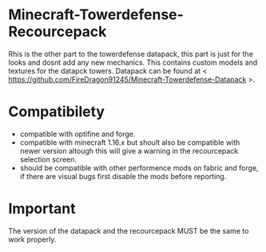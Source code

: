 # Minecraft-Towerdefense-Recourcepack
Rhis is the other part to the towerdefense datapack, this part is just for the looks and dosnt add any new mechanics. This contains custom models and textures for the datapck towers. Datapack can be found at < https://github.com/FireDragon91245/Minecraft-Towerdefense-Datapack >.

# Compatibilety
- compatible with optifine and forge.
- compatible with minecraft 1.16.x but shoult also be compatible with newer version altough this will give a warning in the recourcepack selection screen.
- should be compatible with other performence mods on fabric and forge, if there are visual bugs first disable the mods before reporting.

# Important
The version of the datapack and the recourcepack MUST be the same to work properly.
